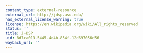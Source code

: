 ```yaml
---
content_type: external-resource
external_url: http://jdsp.asu.edu/
has_external_license_warning: true
license: https://en.wikipedia.org/wiki/All_rights_reserved
status: ''
title: J-DSP
uid: 8d7ca013-5445-4d4b-854f-12d697056c56
wayback_url: ''
---
```

